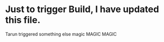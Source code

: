 # Just to trigger Build, I have updated this file.
Tarun triggered
something else magic
MAGIC
MAGIC
